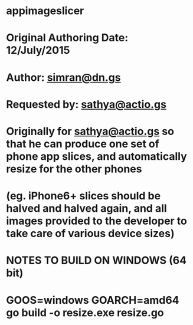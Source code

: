 # appimageslicer
#
# Original Authoring Date: 12/July/2015
# Author: simran@dn.gs
# Requested by: sathya@actio.gs
#
# Originally for sathya@actio.gs so that he can produce one set of phone app slices, and automatically resize for the other phones
# (eg. iPhone6+ slices should be halved and halved again, and all images provided to the developer to take care of various device sizes)
#
#

# NOTES TO BUILD ON WINDOWS (64 bit)
# GOOS=windows GOARCH=amd64 go build -o resize.exe resize.go
#
